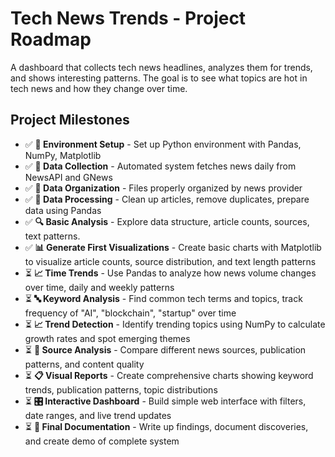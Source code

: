 # Tech News Trends - Project Roadmap
A dashboard that collects tech news headlines, analyzes them for trends, and shows interesting patterns. The goal is to see what topics are hot in tech news and how they change over time.

## Project Milestones

- ✅ **🔧 Environment Setup** - Set up Python environment with Pandas, NumPy, Matplotlib
- ✅ **🔄 Data Collection** - Automated system fetches news daily from NewsAPI and GNews
- ✅ **📁 Data Organization** - Files properly organized by news provider
- ✅ **🧹 Data Processing** - Clean up articles, remove duplicates, prepare data using Pandas
- ✅ **🔍 Basic Analysis** - Explore data structure, article counts, sources, text patterns.
- ✅ **📊 Generate First Visualizations** - Create basic charts with Matplotlib to visualize article counts, source distribution, and text length patterns
- ⏳ **📈 Time Trends** - Use Pandas to analyze how news volume changes over time, daily and weekly patterns
- ⏳ **🔤 Keyword Analysis** - Find common tech terms and topics, track frequency of "AI", "blockchain", "startup" over time
- ⏳ **📈 Trend Detection** - Identify trending topics using NumPy to calculate growth rates and spot emerging themes
- ⏳ **📰 Source Analysis** - Compare different news sources, publication patterns, and content quality
- ⏳ **📋 Visual Reports** - Create comprehensive charts showing keyword trends, publication patterns, topic distributions
- ⏳ **🎛️ Interactive Dashboard** - Build simple web interface with filters, date ranges, and live trend updates
- ⏳ **📝 Final Documentation** - Write up findings, document discoveries, and create demo of complete system